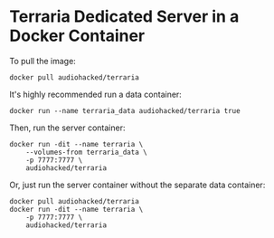 # Terraria Dedicated Server in a Docker Container
To pull the image:
```
docker pull audiohacked/terraria
```

It's highly recommended run a data container:
```
docker run --name terraria_data audiohacked/terraria true
```

Then, run the server container:
```
docker run -dit --name terraria \
    --volumes-from terraria_data \
    -p 7777:7777 \
    audiohacked/terraria
```

Or, just run the server container without the separate data container:
```
docker pull audiohacked/terraria
docker run -dit --name terraria \
    -p 7777:7777 \
    audiohacked/terraria
```
